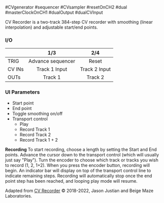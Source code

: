 #CVgenerator #sequencer #CVsampler #resetOnCH2 #dual #masterClockOnCH1 #dualOutput #dualCVInput

CV Recorder is a two-track 384-step CV recorder with smoothing (linear interpolation) and adjustable start/end points.

### I/O

|        |        1/3        |      2/4      |
| ------ | :---------------: | :-----------: |
| TRIG   | Advance sequencer |     Reset     |
| CV INs |   Track 1 Input   | Track 2 Input |
| OUTs   |      Track 1      |    Track 2    |


### UI Parameters
* Start point
* End point
* Toggle smoothing on/off
* Transport control
  - Play
  - Record Track 1
  - Record Track 2
  - Record Track 1 + 2

**Recording**
To start recording, choose a length by setting the Start and End points. Advance the cursor down to the transport control (which will usually just say "Play"). Turn the encoder to choose which track or tracks you wish to record (1, 2, 1+2). When you press the encoder button, recording will begin. An indicator bar will display on top of the transport control line to indicate remaining steps. Recording will automatically stop once the end point step has been reached, and looping play mode will resume.


Adapted from [CV Recorder](https://github.com/Chysn/O_C-HemisphereSuite/wiki/CV-Recorder) © 2018-2022, Jason Justian and Beige Maze Laboratories. 